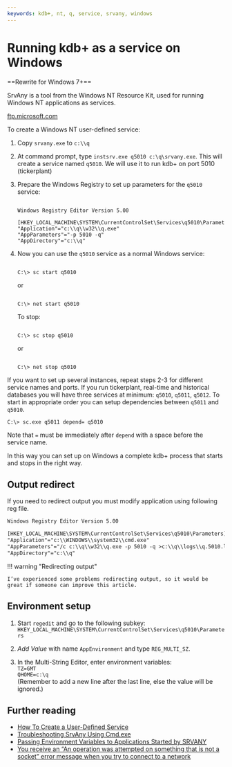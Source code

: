 ```yaml
---
keywords: kdb+, nt, q, service, srvany, windows
---
```


# Running kdb+ as a service on Windows

<!-- FIXME -->
==Rewrite for Windows 7+==



SrvAny is a tool from the Windows NT Resource Kit, used for running Windows NT applications as services. 

<i class="fas fa-download"></i> 
[ftp.microsoft.com](ftp://ftp.microsoft.com/bussys/winnt/winnt-public/reskit/nt40/i386/srvany_x86.exe)

To create a Windows NT user-defined service: 

1.  Copy `srvany.exe` to `c:\\q` 

2.  At command prompt, type ``instsrv.exe q5010 c:\q\srvany.exe``. This will create a service named `q5010`. We will use it to run kdb+ on port 5010 (tickerplant)

3.  Prepare the Windows Registry to set up parameters for the `q5010` service:

    <pre><code class="language-ini"> 
    Windows Registry Editor Version 5.00

    [HKEY_LOCAL_MACHINE\SYSTEM\CurrentControlSet\Services\q5010\Parameters]
    "Application"="c:\\q\\w32\\q.exe"
    "AppParameters"="-p 5010 -q"
    "AppDirectory"="c:\\q"
    </code></pre>

4.  Now you can use the `q5010` service as a normal Windows service:

    <pre><code class="language-dos"> 
    C:\> sc start q5010
    </code></pre>

    or

    <pre><code class="language-dos"> 
    C:\> net start q5010
    </code></pre>

    To stop:

    <pre><code class="language-dos"> 
    C:\> sc stop q5010
    </code></pre>

    or

    <pre><code class="language-dos"> 
    C:\> net stop q5010
    </code></pre>


If you want to set up several instances, repeat steps 2-3 for different service names and ports. If you run tickerplant, real-time and historical databases you will have three services at minimum: `q5010`, `q5011`, `q5012`. To start in appropriate order you can setup dependencies between `q5011` and `q5010`.

```dos
C:\> sc.exe q5011 depend= q5010
```

Note that `=` must be immediately after `depend` with a space before the service name.

In this way you can set up on Windows a complete kdb+ process that starts and stops in the right way.


## Output redirect

If you need to redirect output you must modify application using following reg file.

```txt
Windows Registry Editor Version 5.00

[HKEY_LOCAL_MACHINE\SYSTEM\CurrentControlSet\Services\q5010\Parameters]
"Application"="c:\\WINDOWS\\system32\\cmd.exe"
"AppParameters"="/c c:\\q\\w32\\q.exe -p 5010 -q >c:\\q\\logs\\q.5010.log"
"AppDirectory"="c:\\q"
```

!!! warning "Redirecting output"

    I’ve experienced some problems redirecting output, so it would be great if someone can improve this article. 


## Environment setup

1.  Start `regedit` and go to the following subkey: 
`HKEY_LOCAL_MACHINE\SYSTEM\CurrentControlSet\Services\q5010\Parameters` 


2.  _Add Value_ with name `AppEnvironment` and type `REG_MULTI_SZ`. 


3. In the Multi-String Editor, enter environment variables:  
`TZ=GMT`  
`QHOME=c:\q`  
(Remember to add a new line after the last line, else the value will be ignored.)


## <i class="far fa-hand-point-right"></i> Further reading

-   [How To Create a User-Defined Service](http://support.microsoft.com/kb/137890)
-   [Troubleshooting SrvAny Using Cmd.exe](http://support.microsoft.com/kb/152460)
-   [Passing Environment Variables to Applications Started by SRVANY](http://support.microsoft.com/kb/197178)
-   [You receive an “An operation was attempted on something that is not a socket” error message when you try to connect to a network](http://support.microsoft.com/kb/817571)
